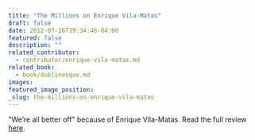 ```yaml
---
title: "The Millions on Enrique Vila-Matas"
draft: false
date: 2012-07-26T19:34:46-04:00
featured: false
description: ""
related_contributor:
  - contributor/enrique-vila-matas.md
related_book:
  - book/dublinesque.md
images:
featured_image_position: 
_slug: the-millions-on-enrique-vila-matas
---
```


"We’re all better off" because of Enrique Vila-Matas. Read the full review [here](http://www.themillions.com/2012/07/always-someone-turns-up-on-dublinesque-by-enrique-vila-matas.html). 

